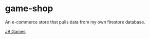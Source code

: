 # game-shop

An e-commerce store that pulls data from my own firestore database.

[JB Games](https://jbgames.netlify.app/)

